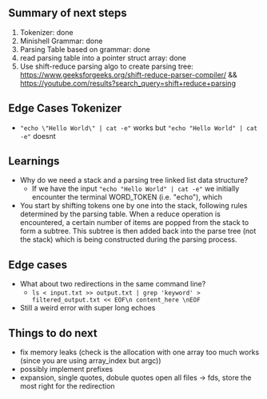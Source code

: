 ## Summary of next steps

1. Tokenizer: done
2. Minishell Grammar: done
2. Parsing Table based on grammar: done
3. read parsing table into a pointer struct array: done
3. Use shift-reduce parsing algo to create parsing tree: https://www.geeksforgeeks.org/shift-reduce-parser-compiler/ && https://youtube.com/results?search_query=shift+reduce+parsing

## Edge Cases Tokenizer

- `"echo \"Hello World\" | cat -e"` works but `"echo "Hello World" | cat -e"` doesnt


## Learnings

- Why do we need a stack and a parsing tree linked list data structure?
    - If we have the input `"echo "Hello World" | cat -e"` we initially encounter the terminal WORD_TOKEN (i.e. "echo"), which 
-   You start by shifting tokens one by one into the stack, following rules determined by the parsing table. When a reduce operation is encountered, a certain number of items are popped from the stack to form a subtree. This subtree is then added back into the parse tree (not the stack) which is being constructed during the parsing process.


## Edge cases

- What about two redirections in the same command line?
    - `ls < input.txt >> output.txt | grep 'keyword' > filtered_output.txt << EOF\n content_here \nEOF`
- Still a weird error with super long echoes


## Things to do next
- fix memory leaks (check is the allocation with one array too much works (since you are using array_index but argc))
- possibly implement prefixes
- expansion, single quotes, dobule quotes
open all files -> fds, store the most right for the redirection
